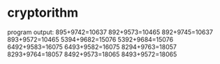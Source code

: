 # cryptorithm

program output:
   895+9742=10637
   892+9573=10465
   892+9745=10637
   893+9572=10465
   5394+9682=15076
   5392+9684=15076
   6492+9583=16075
   6493+9582=16075
   8294+9763=18057
   8293+9764=18057
   8492+9573=18065
   8493+9572=18065

